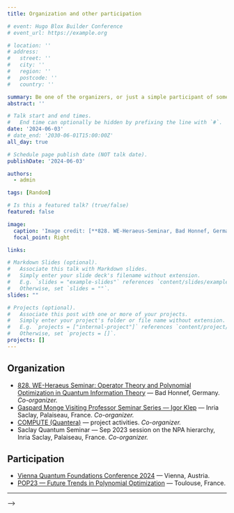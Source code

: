 ```yaml
---
title: Organization and other participation

# event: Hugo Blox Builder Conference
# event_url: https://example.org

# location: ''
# address:
#   street: ''
#   city: ''
#   region: ''
#   postcode: ''
#   country: ''

summary: Be one of the organizers, or just a simple participant of some fun conferences :)
abstract: ''

# Talk start and end times.
#   End time can optionally be hidden by prefixing the line with `#`.
date: '2024-06-03'
# date_end: '2030-06-01T15:00:00Z'
all_day: true

# Schedule page publish date (NOT talk date).
publishDate: '2024-06-03'

authors:
  - admin

tags: [Random]

# Is this a featured talk? (true/false)
featured: false

image:
  caption: 'Image credit: [**828. WE-Heraeus-Seminar, Bad Honnef, Germany**]()'
  focal_point: Right

links:

# Markdown Slides (optional).
#   Associate this talk with Markdown slides.
#   Simply enter your slide deck's filename without extension.
#   E.g. `slides = "example-slides"` references `content/slides/example-slides.md`.
#   Otherwise, set `slides = ""`.
slides: ""

# Projects (optional).
#   Associate this post with one or more of your projects.
#   Simply enter your project's folder or file name without extension.
#   E.g. `projects = ["internal-project"]` references `content/project/deep-learning/index.md`.
#   Otherwise, set `projects = []`.
projects: []
---
```


## Organization

- [828. WE-Heraeus Seminar: Operator Theory and Polynomial Optimization in Quantum Information Theory](https://indico.we-heraeus-stiftung.de/event/13/) — Bad Honnef, Germany. *Co-organizer.*
- [Gaspard Monge Visiting Professor Seminar Series — Igor Klep](https://project.inria.fr/gmvpseminars/) — Inria Saclay, Palaiseau, France. *Co-organizer.*
- [COMPUTE (Quantera)](https://project.inria.fr/compute/) — project activities. *Co-organizer.*
- Saclay Quantum Seminar — Sep 2023 session on the NPA hierarchy, Inria Saclay, Palaiseau, France. *Co-organizer.*


## Participation

- [Vienna Quantum Foundations Conference 2024](https://vqf.iqoqi.oeaw.ac.at) — Vienna, Austria.
- [POP23 — Future Trends in Polynomial Optimization](https://homepages.laas.fr/henrion/pop23/) — Toulouse, France.

---

<!-- ### Photos

<div class="grid grid-cols-1 sm:grid-cols-2 md:grid-cols-3 gap-4 my-4">
  <figure class="text-center">
    <img src="photo1.jpg" alt="Event photo 1" loading="lazy" class="mx-auto rounded-xl shadow max-w-md w-full">
    <figcaption class="text-xs text-gray-500 mt-1">Image credit: <strong>your name</strong></figcaption>
  </figure>
  <figure class="text-center">
    <img src="photo2.jpg" alt="Event photo 2" loading="lazy" class="mx-auto rounded-xl shadow max-w-md w-full">
    <figcaption class="text-xs text-gray-500 mt-1">Image credit: <strong>your name</strong></figcaption>
  </figure>
  <!-- Add more figures as needed -->
</div> -->
